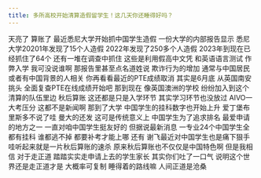 ```yaml
---
title: 多所高校开始清算造假留学生！这几天你还睡得好吗？
---
```

天亮了
算账了
最近悉尼大学开始抓中国学生造假
一份大学的内部报告显示
悉尼大学20201年发现了15个人造假
2022年发现了250多个人造假
2023年到现在已经抓住了64个
还有一堆在调查中抓住
这些是利用假高中文凭
和英语语言测试
作弊入学
我可没说谁啊
那报告里甚至点名道姓说
欺诈行为的增加
通常与中国居民
或者有中国背景的人相关
你再看看最近的PTE成绩取消
其实是6月底
从英国南安挑头
全面复查PTE在线成绩开始吧
那到现在
像英国澳洲的学校
纷纷加入到这个清算的队伍里边
秋后算账
这还都是只是入学环节
其实学习环节也没放过
AIVO一大考压分
这都不是新闻啊
那到了大学
中国学生的挂科数字也开始上升
爱丁堡布里斯多不说了哇
曼大的还发
这可是传统意义上
中国学生为了追求排名
最爱申请的地方之一
一直对咱中国学生挺友好的
但据说最新消息
一专业24个中国学生全都有挂科
谁都逃不掉
都要补考才能上哪
还有
谢飞最近对中国学生也是痛下狠手
哇听起来就是一片秋后算账的速杀
原来秋后算账也不仅仅是中国特色啊
但是我相信
对于走正道
踏踏实实走申请上去的学生家长
其实你们吐了一口气
说明这个世界还是走正道才是
大概率可复制
睡得着的路线嘛
人间正道是沧桑
